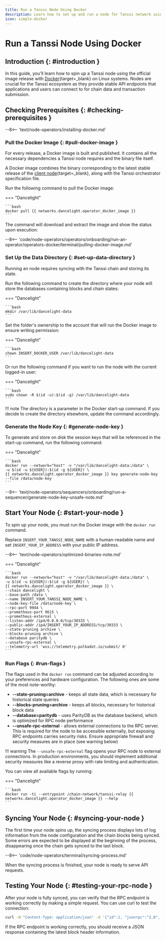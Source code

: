 ```yaml
---
title: Run a Tanssi Node Using Docker
description: Learn how to set up and run a node for Tanssi network using Docker to provide API endpoints for applications and users.
icon: simple-docker
---
```


# Run a Tanssi Node Using Docker

## Introduction {: #introduction }

In this guide, you'll learn how to spin up a Tanssi node using the official image release with [Docker](https://www.docker.com){target=\_blank} on Linux systems. Nodes are crucial for the Tanssi ecosystem as they provide stable API endpoints that applications and users can connect to for chain data and transaction submission.

## Checking Prerequisites {: #checking-prerequisites }

--8<-- 'text/node-operators/installing-docker.md'

### Pull the Docker Image {: #pull-docker-image }

For every release, a Docker image is built and published. It contains all the necessary dependencies a Tanssi node requires and the binary file itself.

A Docker image combines the binary corresponding to the latest stable release of the [client node](/learn/framework/architecture/#architecture){target=\_blank}, along with the Tanssi orchestrator specification file.

Run the following command to pull the Docker image:

=== "Dancelight"

    ```bash
    docker pull {{ networks.dancelight.operator_docker_image }}
    ```

The command will download and extract the image and show the status upon execution:

--8<-- 'code/node-operators/operators/onboarding/run-an-operator/operators-docker/terminal/pulling-docker-image.md'

### Set Up the Data Directory {: #set-up-data-directory }

Running an node requires syncing with the Tanssi chain and storing its state.

Run the following command to create the directory where your node will store the databases containing blocks and chain states:

=== "Dancelight"

    ```bash
    mkdir /var/lib/dancelight-data
    ```

Set the folder's ownership to the account that will run the Docker image to ensure writing permission:

=== "Dancelight"

    ```bash
    chown INSERT_DOCKER_USER /var/lib/dancelight-data
    ```

Or run the following command if you want to run the node with the current logged-in user:

=== "Dancelight"

    ```bash
    sudo chown -R $(id -u):$(id -g) /var/lib/dancelight-data
    ```

!!! note
    The directory is a parameter in the Docker start-up command. If you decide to create the directory elsewhere, update the command accordingly.

### Generate the Node Key {: #generate-node-key }

To generate and store on disk the session keys that will be referenced in the start-up command, run the following command:

=== "Dancelight"

    ```bash
    docker run --network="host" -v "/var/lib/dancelight-data:/data" \
    -u $(id -u ${USER}):$(id -g ${USER}) \
    {{ networks.dancelight.operator_docker_image }} key generate-node-key --file /data/node-key
    ```

--8<-- 'text/node-operators/sequencers/onboarding/run-a-sequencer/generate-node-key-unsafe-note.md'

## Start Your Node {: #start-your-node }

To spin up your node, you must run the Docker image with the `docker run` command.

Replace `INSERT_YOUR_TANSSI_NODE_NAME` with a human-readable name and set `INSERT_YOUR_IP_ADDRESS` with your public IP address.

--8<-- 'text/node-operators/optimized-binaries-note.md'

=== "Dancelight"

    ```bash
    docker run --network="host" -v "/var/lib/dancelight-data:/data" \
    -u $(id -u ${USER}):$(id -g ${USER}) \
    {{ networks.dancelight.operator_docker_image }} \
    --chain dancelight \
    --base-path /data \
    --name INSERT_YOUR_TANSSI_NODE_NAME \
    --node-key-file /data/node-key \
    --rpc-port 9944 \
    --prometheus-port 9615 \
    --prometheus-external \
    --listen-addr /ip4/0.0.0.0/tcp/30333 \
    --public-addr /ip4/INSERT_YOUR_IP_ADDRESS/tcp/30333 \
    --state-pruning archive \
    --blocks-pruning archive \
    --database paritydb \
    --unsafe-rpc-external \
    --telemetry-url 'wss://telemetry.polkadot.io/submit/ 0'
    ```

### Run Flags {: #run-flags }

The flags used in the `docker run` command can be adjusted according to your preferences and hardware configuration. The following ones are some of the most note-worthy:

- **--state-pruning=archive** - keeps all state data, which is necessary for historical state queries
- **--blocks-pruning=archive** - keeps all blocks, necessary for historical block data
- **--database=paritydb** - uses ParityDB as the database backend, which is optimized for RPC node performance
- **--unsafe-rpc-external** - allows external connections to the RPC server. This is required for the node to be accessible externally, but exposing RPC endpoints carries security risks. Ensure appropriate firewall and security measures are in place (see warning below)

!!! warning
    The `--unsafe-rpc-external` flag opens your RPC node to external connections. In production environments, you should implement additional security measures like a reverse proxy with rate limiting and authentication.

You can view all available flags by running:

=== "Dancelight"

    ```bash
    docker run -ti --entrypoint /chain-network/tanssi-relay {{ networks.dancelight.operator_docker_image }} --help
    ```

## Syncing Your Node {: #syncing-your-node }

The first time your node spins up, the syncing process displays lots of log information from the node configuration and the chain blocks being synced. Some errors are expected to be displayed at the beginning of the process, disappearing once the chain gets synced to the last block.

--8<-- 'code/node-operators/terminal/syncing-process.md'

When the syncing process is finished, your node is ready to serve API requests.

## Testing Your Node {: #testing-your-rpc-node }

After your node is fully synced, you can verify that the RPC endpoint is working correctly by making a simple request. You can use curl to test the connection:

```bash
curl -H "Content-Type: application/json" -d '{"id":1, "jsonrpc":"2.0", "method":"chain_getHeader", "params":[]}' http://localhost:9944
```

If the RPC endpoint is working correctly, you should receive a JSON response containing the latest block header information.
